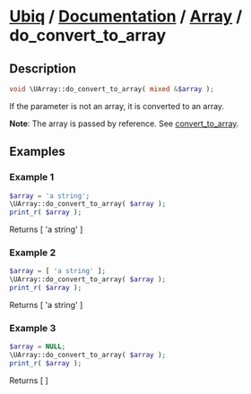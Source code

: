 [Ubiq](https://github.com/Pixel418/Ubiq#readme) / [Documentation](../index.md#readme) / [Array](../index.md#array) / do_convert_to_array
======


Description
-------- 

```php
void \UArray::do_convert_to_array( mixed &$array );
```

If the parameter is not an array, it is converted to an array.

**Note**: The array is passed by reference. See [convert_to_array](./array/convert_to_array.md#readme).



Examples
--------

### Example 1

```php
$array = 'a string';
\UArray::do_convert_to_array( $array );
print_r( $array );
```
Returns [ 'a string' ]

### Example 2

```php
$array = [ 'a string' ];
\UArray::do_convert_to_array( $array );
print_r( $array );
```
Returns [ 'a string' ]

### Example 3

```php
$array = NULL;
\UArray::do_convert_to_array( $array );
print_r( $array );
```
Returns [ ]